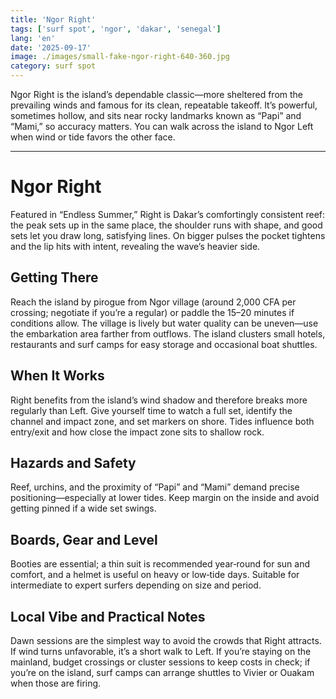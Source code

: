 ```yaml
---
title: 'Ngor Right'
tags: ['surf spot', 'ngor', 'dakar', 'senegal']
lang: 'en'
date: '2025-09-17'
image: ./images/small-fake-ngor-right-640-360.jpg
category: surf spot
---
```


Ngor Right is the island’s dependable classic—more sheltered from the prevailing winds and famous for its clean, repeatable takeoff. It’s powerful, sometimes hollow, and sits near rocky landmarks known as “Papi” and “Mami,” so accuracy matters. You can walk across the island to Ngor Left when wind or tide favors the other face.

---

# Ngor Right

Featured in “Endless Summer,” Right is Dakar’s comfortingly consistent reef: the peak sets up in the same place, the shoulder runs with shape, and good sets let you draw long, satisfying lines. On bigger pulses the pocket tightens and the lip hits with intent, revealing the wave’s heavier side.

## Getting There

Reach the island by pirogue from Ngor village (around 2,000 CFA per crossing; negotiate if you’re a regular) or paddle the 15–20 minutes if conditions allow. The village is lively but water quality can be uneven—use the embarkation area farther from outflows. The island clusters small hotels, restaurants and surf camps for easy storage and occasional boat shuttles.

## When It Works

Right benefits from the island’s wind shadow and therefore breaks more regularly than Left. Give yourself time to watch a full set, identify the channel and impact zone, and set markers on shore. Tides influence both entry/exit and how close the impact zone sits to shallow rock.

## Hazards and Safety

Reef, urchins, and the proximity of “Papi” and “Mami” demand precise positioning—especially at lower tides. Keep margin on the inside and avoid getting pinned if a wide set swings.

## Boards, Gear and Level

Booties are essential; a thin suit is recommended year‑round for sun and comfort, and a helmet is useful on heavy or low‑tide days. Suitable for intermediate to expert surfers depending on size and period.

## Local Vibe and Practical Notes

Dawn sessions are the simplest way to avoid the crowds that Right attracts. If wind turns unfavorable, it’s a short walk to Left. If you’re staying on the mainland, budget crossings or cluster sessions to keep costs in check; if you’re on the island, surf camps can arrange shuttles to Vivier or Ouakam when those are firing.
